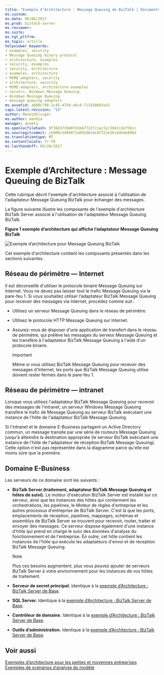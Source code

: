 ```yaml
---
title: "Exemple d’Architecture : Message Queuing de BizTalk | Documents Microsoft"
ms.custom: 
ms.date: 06/08/2017
ms.prod: biztalk-server
ms.reviewer: 
ms.suite: 
ms.tgt_pltfrm: 
ms.topic: article
helpviewer_keywords:
- examples, security
- Message Queuing binary protocol
- architecture, examples
- security, examples
- security, architecture
- examples, architecture
- MSMQ adapters, security
- architecture, security
- MSMQ adapters, architecture examples
- servers, Windows Message Queuing
- Windows Message Queuing
- message queuing adapters
ms.assetid: a660c798-1c45-4759-a6c8-f11550683a31
caps.latest.revision: "13"
author: MandiOhlinger
ms.author: mandia
manager: anneta
ms.openlocfilehash: 9f38d373680fd1b47722fc1ac52c56b113ef59cc
ms.sourcegitcommit: cb908c540d8f1a692d01dc8f313e16cb4b4e696d
ms.translationtype: MT
ms.contentlocale: fr-FR
ms.lasthandoff: 09/20/2017
---
```

# <a name="sample-architecture-biztalk-message-queuing"></a>Exemple d’Architecture : Message Queuing de BizTalk
Cette rubrique décrit l'exemple d'architecture associé à l'utilisation de l'adaptateur Message Queuing BizTalk pour échanger des messages.  
  
 La figure suivante illustre les composants de l'exemple d'architecture BizTalk Server associé à l'utilisation de l'adaptateur Message Queuing BizTalk.  
  
 **Figure 1 exemple d’architecture qui affiche l’adaptateur Message Queuing BizTalk**  
  
 ![Exemple d’architecture pour Message Queuing BizTalk](../core/media/tdi-sec-refarch-msmq.gif "TDI_Sec_RefArch_MSMQ")  
  
 Cet exemple d'architecture contient les composants présentés dans les sections suivantes.  
  
## <a name="perimeter-networkinternet"></a>Réseau de périmètre ― Internet  
 Il est déconseillé d'utiliser le protocole binaire Message Queuing sur Internet. Vous ne devez pas laisser tout le trafic Message Queuing via le pare-feu 1. Si vous souhaitez utiliser l’adaptateur BizTalk Message Queuing pour recevoir des messages via Internet, procédez comme suit :  
  
-   Utilisez un serveur Message Queuing dans le réseau de périmètre.  
  
-   Utilisez le protocole HTTP Message Queuing sur Internet.  
  
-   Assurez-vous de disposer d'une application de transfert dans le réseau de périmètre, qui prélève les messages du serveur Message Queuing et les transfère à l'adaptateur BizTalk Message Queuing à l'aide d'un protocole binaire.  
  
    > [!IMPORTANT]
    >  Même si vous utilisez BizTalk Message Queuing pour recevoir des messages d'Internet, les ports que BizTalk Message Queuing utilise doivent rester fermés dans le pare-feu 1.  
  
## <a name="perimeter-networkintranet"></a>Réseau de périmètre ― intranet  
 Lorsque vous utilisez l'adaptateur BizTalk Message Queuing pour recevoir des messages de l'intranet, un serveur Windows Message Queuing transfère le trafic de Message Queuing au serveur BizTalk exécutant une instance de l'hôte de l'adaptateur BizTalk Message Queuing.  
  
 Si l'intranet et le domaine E-Business partagent un Active Directory commun, un message transite par une série de routeurs Message Queuing jusqu'à atteindre la destination appropriée (le serveur BizTalk exécutant une instance de l'hôte de l'adaptateur de réception BizTalk Message Queuing). Cette option n'est pas représentée dans la diagramme parce qu'elle est moins sûre que la première.  
  
## <a name="e-business-domain"></a>Domaine E-Business  
 Les serveurs de ce domaine sont les suivants :  
  
-   **BizTalk Server (traitement, adaptateur BizTalk Message Queuing et hôtes de suivi).** Le moteur d'exécution BizTalk Server est installé sur ce serveur, ainsi que les instances des hôtes qui contiennent les orchestrations, les pipelines, le Moteur de règles d'entreprise et les autres processus d'entreprise de BizTalk Server. C'est là que les ports, emplacements de réception, pipelines, mappages, schémas et assemblys de BizTalk Server se trouvent pour recevoir, router, traiter et envoyer des messages. Ce serveur dispose également d'une instance d'hôte qui prend en charge le suivi des données d'analyse du fonctionnement et de l'entreprise. En outre, cet hôte contient les instances de l'hôte qui exécute les adaptateurs d'envoi et de réception BizTalk Message Queuing.  
  
    > [!NOTE]
    >  Plus ces besoins augmentent, plus vous pouvez ajouter de serveurs BizTalk Server à votre environnement pour les instances de vos hôtes de traitement.  
  
-   **Serveur de secret principal.** Identique à la [exemple d’Architecture : BizTalk Server de Base](../core/sample-architecture-base-biztalk-server.md).  
  
-   **SQL Server.** Identique à la [exemple d’Architecture : BizTalk Server de Base](../core/sample-architecture-base-biztalk-server.md).  
  
-   **Contrôleur de domaine.** Identique à la [exemple d’Architecture : BizTalk Server de Base](../core/sample-architecture-base-biztalk-server.md).  
  
-   **Outils d’administration.** Identique à la [exemple d’Architecture : BizTalk Server de Base](../core/sample-architecture-base-biztalk-server.md).  
  
## <a name="see-also"></a>Voir aussi  
 [Exemples d’architecture pour les petites et moyennes entreprises](../core/sample-architectures-for-small-medium-sized-companies.md)   
 [Exemples de scénarios d’analyse du modèle](../core/sample-scenarios-for-threat-model-analysis.md)